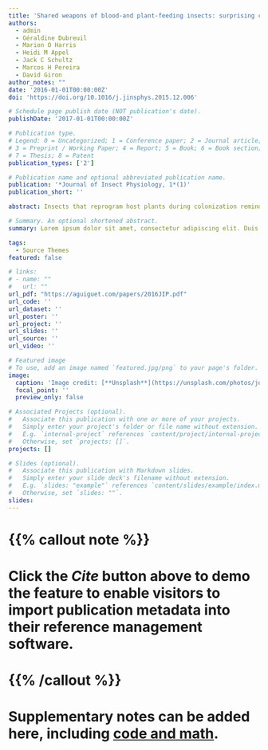 ```yaml
---
title: 'Shared weapons of blood-and plant-feeding insects: surprising commonalities for manipulating hosts'
authors:
  - admin
  - Géraldine Dubreuil
  - Marion O Harris
  - Heidi M Appel
  - Jack C Schultz
  - Marcos H Pereira
  - David Giron
author_notes: ""
date: '2016-01-01T00:00:00Z'
doi: 'https://doi.org/10.1016/j.jinsphys.2015.12.006'

# Schedule page publish date (NOT publication's date).
publishDate: '2017-01-01T00:00:00Z'

# Publication type.
# Legend: 0 = Uncategorized; 1 = Conference paper; 2 = Journal article;
# 3 = Preprint / Working Paper; 4 = Report; 5 = Book; 6 = Book section;
# 7 = Thesis; 8 = Patent
publication_types: ['2']

# Publication name and optional abbreviated publication name.
publication: '*Journal of Insect Physiology, 1*(1)'
publication_short: ''

abstract: Insects that reprogram host plants during colonization remind us that the insect side of plant–insect story is just as interesting as the plant side. Insect effectors secreted by the salivary glands play an important role in plant reprogramming. Recent discoveries point to large numbers of salivary effectors being produced by a single herbivore species. Since genetic and functional characterization of effectors is an arduous task, narrowing the field of candidates is useful. We present ideas about types and functions of effectors from research on blood-feeding parasites and their mammalian hosts. Because of their importance for human health, blood-feeding parasites have more tools from genomics and other – omics than plant-feeding parasites. Four themes have emerged, (1) mechanical damage resulting from attack by blood-feeding parasites triggers “early danger signals” in mammalian hosts, which are mediated by eATP, calcium, and hydrogen peroxide, (2) mammalian hosts need to modulate their immune responses to the three “early danger signals” and use apyrases, calreticulins, and peroxiredoxins, respectively, to achieve this, (3) blood-feeding parasites, like their mammalian hosts, rely on some of the same “early danger signals” and modulate their immune responses using the same proteins, and (4) blood-feeding parasites deploy apyrases, calreticulins, and peroxiredoxins in their saliva to manipulate the “danger signals” of their mammalian hosts. We review emerging evidence that plant-feeding insects also interfere with “early danger signals” of their hosts by deploying apyrases, calreticulins and peroxiredoxins in saliva. Given emerging links between these molecules, and plant growth and defense, we propose that these effectors interfere with phytohormone signaling, and therefore have a special importance for gall-inducing and leaf-mining insects, which manipulate host-plants to create better food and shelter.

# Summary. An optional shortened abstract.
summary: Lorem ipsum dolor sit amet, consectetur adipiscing elit. Duis posuere tellus ac convallis placerat. Proin tincidunt magna sed ex sollicitudin condimentum.

tags:
  - Source Themes
featured: false

# links:
# - name: ""
#   url: ""
url_pdf: "https://aguiguet.com/papers/2016JIP.pdf"
url_code: ''
url_dataset: ''
url_poster: ''
url_project: ''
url_slides: ''
url_source: ''
url_video: ''

# Featured image
# To use, add an image named `featured.jpg/png` to your page's folder.
image:
  caption: 'Image credit: [**Unsplash**](https://unsplash.com/photos/jdD8gXaTZsc)'
  focal_point: ''
  preview_only: false

# Associated Projects (optional).
#   Associate this publication with one or more of your projects.
#   Simply enter your project's folder or file name without extension.
#   E.g. `internal-project` references `content/project/internal-project/index.md`.
#   Otherwise, set `projects: []`.
projects: []

# Slides (optional).
#   Associate this publication with Markdown slides.
#   Simply enter your slide deck's filename without extension.
#   E.g. `slides: "example"` references `content/slides/example/index.md`.
#   Otherwise, set `slides: ""`.
slides:
---
```


# {{% callout note %}}
# Click the _Cite_ button above to demo the feature to enable visitors to import publication metadata into their reference management software.
# {{% /callout %}}

# Supplementary notes can be added here, including [code and math](https://wowchemy.com/docs/content/writing-markdown-latex/).
